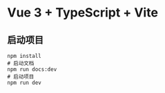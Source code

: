 # Vue 3 + TypeScript + Vite

## 启动项目
```shell
npm install
# 启动文档
npm run docs:dev
# 启动项目
npm run dev
```
